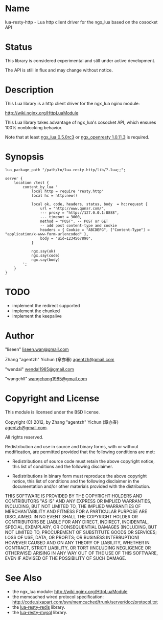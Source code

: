 Name
====

lua-resty-http - Lua http client driver for the ngx_lua based on the cosocket API

Status
======

This library is considered experimental and still under active development.

The API is still in flux and may change without notice.

Description
===========

This Lua library is a http client driver for the ngx_lua nginx module:

http://wiki.nginx.org/HttpLuaModule

This Lua library takes advantage of ngx_lua's cosocket API, which ensures
100% nonblocking behavior.

Note that at least [ngx_lua 0.5.0rc3](https://github.com/chaoslawful/lua-nginx-module/tags) or [ngx_openresty 1.0.11.3](http://openresty.org/#Download) is required.

Synopsis
========

    lua_package_path "/path/to/lua-resty-http/lib/?.lua;;";

    server {
        location /test {
            content_by_lua '
                local http = require "resty.http"
                local hc = http:new()

                local ok, code, headers, status, body  = hc:request {
                    url = "http://www.qunar.com/",
                    --- proxy = "http://127.0.0.1:8888",
                    --- timeout = 3000,
                    method = "POST", -- POST or GET
                    -- add post content-type and cookie
                    headers = { Cookie = "ABCDEFG", ["Content-Type"] = "application/x-www-form-urlencoded" },
                    body = "uid=1234567890",
                }

                ngx.say(ok)
                ngx.say(code)
                ngx.say(body)
            ';
        }
    }

TODO
====

* implement the redirect supported
* implement the chunked
* implement the keepalive

Author
======

"liseen" <liseen.wan@gmail.com>

Zhang "agentzh" Yichun (章亦春) <agentzh@gmail.com>

"wendal" <wendal1985@gmail.com>

"wangchll" <wangchong1985@gmail.com>

Copyright and License
=====================

This module is licensed under the BSD license.

Copyright (C) 2012, by Zhang "agentzh" Yichun (章亦春) <agentzh@gmail.com>.

All rights reserved.

Redistribution and use in source and binary forms, with or without modification, are permitted provided that the following conditions are met:

* Redistributions of source code must retain the above copyright notice, this list of conditions and the following disclaimer.

* Redistributions in binary form must reproduce the above copyright notice, this list of conditions and the following disclaimer in the documentation and/or other materials provided with the distribution.

THIS SOFTWARE IS PROVIDED BY THE COPYRIGHT HOLDERS AND CONTRIBUTORS "AS IS" AND ANY EXPRESS OR IMPLIED WARRANTIES, INCLUDING, BUT NOT LIMITED TO, THE IMPLIED WARRANTIES OF MERCHANTABILITY AND FITNESS FOR A PARTICULAR PURPOSE ARE DISCLAIMED. IN NO EVENT SHALL THE COPYRIGHT HOLDER OR CONTRIBUTORS BE LIABLE FOR ANY DIRECT, INDIRECT, INCIDENTAL, SPECIAL, EXEMPLARY, OR CONSEQUENTIAL DAMAGES (INCLUDING, BUT NOT LIMITED TO, PROCUREMENT OF SUBSTITUTE GOODS OR SERVICES; LOSS OF USE, DATA, OR PROFITS; OR BUSINESS INTERRUPTION) HOWEVER CAUSED AND ON ANY THEORY OF LIABILITY, WHETHER IN CONTRACT, STRICT LIABILITY, OR TORT (INCLUDING NEGLIGENCE OR OTHERWISE) ARISING IN ANY WAY OUT OF THE USE OF THIS SOFTWARE, EVEN IF ADVISED OF THE POSSIBILITY OF SUCH DAMAGE.

See Also
========
* the ngx_lua module: http://wiki.nginx.org/HttpLuaModule
* the memcached wired protocol specification: http://code.sixapart.com/svn/memcached/trunk/server/doc/protocol.txt
* the [lua-resty-redis](https://github.com/agentzh/lua-resty-redis) library.
* the [lua-resty-mysql](https://github.com/agentzh/lua-resty-mysql) library.

